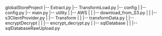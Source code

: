globalStoreProject
   |-- Extract.py
   |-- TransformLoad.py
   |-- config
   |   |-- config.py
   |-- main.py
   |-- utility
   |   |-- AWS
   |   |   |-- download_from_S3.py
   |   |   |-- s3ClientProvider.py
   |   |-- Transform
   |   |   |-- transformData.py
   |   |-- encryptDecrypt
   |   |   |-- encrypt_decrypt.py
   |   |-- sqlDatabase
   |   |   |-- sqlDatabaseRawUpload.py
